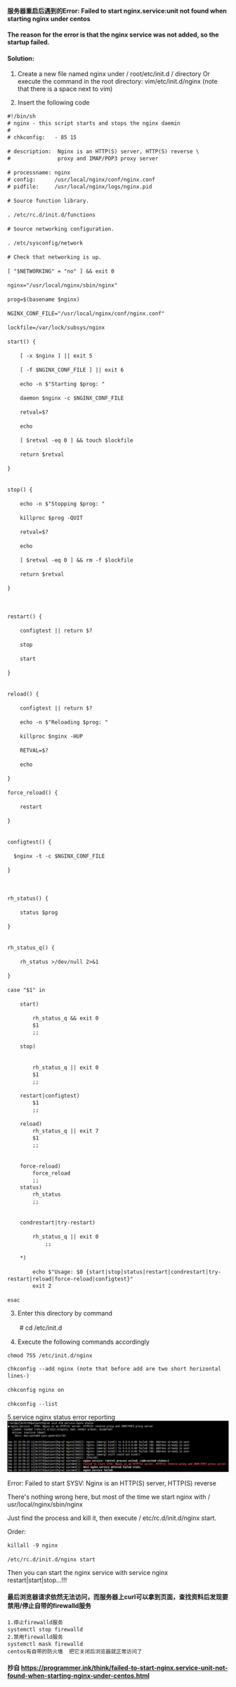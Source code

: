 #### 服务器重启后遇到的Error: Failed to start nginx.service:unit not found when starting nginx under centos

#### The reason for the error is that the nginx service was not added, so the startup failed.

#### Solution:

1. Create a new file named nginx under / root/etc/init.d / directory
Or execute the command in the root directory: vim/etc/init.d/nginx (note that there is a space next to vim)

2. Insert the following code

```
#!/bin/sh
# nginx - this script starts and stops the nginx daemin
#
# chkconfig:   - 85 15

# description:  Nginx is an HTTP(S) server, HTTP(S) reverse \
#               proxy and IMAP/POP3 proxy server

# processname: nginx
# config:      /usr/local/nginx/conf/nginx.conf
# pidfile:     /usr/local/nginx/logs/nginx.pid

# Source function library.

. /etc/rc.d/init.d/functions

# Source networking configuration.

. /etc/sysconfig/network

# Check that networking is up.

[ "$NETWORKING" = "no" ] && exit 0

nginx="/usr/local/nginx/sbin/nginx"

prog=$(basename $nginx)

NGINX_CONF_FILE="/usr/local/nginx/conf/nginx.conf"

lockfile=/var/lock/subsys/nginx

start() {

    [ -x $nginx ] || exit 5

    [ -f $NGINX_CONF_FILE ] || exit 6

    echo -n $"Starting $prog: "

    daemon $nginx -c $NGINX_CONF_FILE

    retval=$?

    echo

    [ $retval -eq 0 ] && touch $lockfile

    return $retval

}


stop() {

    echo -n $"Stopping $prog: "

    killproc $prog -QUIT

    retval=$?

    echo

    [ $retval -eq 0 ] && rm -f $lockfile

    return $retval

}



restart() {

    configtest || return $?

    stop

    start

}


reload() {

    configtest || return $?

    echo -n $"Reloading $prog: "

    killproc $nginx -HUP

    RETVAL=$?

    echo

}

force_reload() {

    restart

}


configtest() {

  $nginx -t -c $NGINX_CONF_FILE

}



rh_status() {

    status $prog

}


rh_status_q() {

    rh_status >/dev/null 2>&1

}

case "$1" in

    start)

        rh_status_q && exit 0
        $1
        ;;

    stop)


        rh_status_q || exit 0
        $1
        ;;

    restart|configtest)
        $1
        ;;

    reload)
        rh_status_q || exit 7
        $1
        ;;


    force-reload)
        force_reload
        ;;
    status)
        rh_status
        ;;


    condrestart|try-restart)

        rh_status_q || exit 0
            ;;

    *)

        echo $"Usage: $0 {start|stop|status|restart|condrestart|try-restart|reload|force-reload|configtest}"
        exit 2

esac
```

3. Enter this directory by command

　　# cd /etc/init.d

 

4. Execute the following commands accordingly
```
chmod 755 /etc/init.d/nginx
```
```
chkconfig --add nginx (note that before add are two short horizontal lines-)

chkconfig nginx on

chkconfig --list
```
5.service nginx status error reporting
![avatar](https://github.com/gefeiyanga/blog/blob/master/img/nginxError.jpeg?raw=true)

Error: Failed to start SYSV: Nginx is an HTTP(S) server, HTTP(S) reverse

There's nothing wrong here, but most of the time we start nginx with / usr/local/nginx/sbin/nginx

Just find the process and kill it, then execute / etc/rc.d/init.d/nginx start.

Order:
```
killall -9 nginx

/etc/rc.d/init.d/nginx start
```
Then you can start the nginx service with service nginx restart|start|stop...!!!

#### 最后浏览器请求依然无法访问，而服务器上curl可以拿到页面，查找资料后发现要 禁用/停止自带的firewalld服务
```
1.停止firewalld服务
systemctl stop firewalld
2.禁用firewalld服务
systemctl mask firewalld
centos有自带的防火墙  把它关闭后浏览器就正常访问了
```

#### 抄自 https://programmer.ink/think/failed-to-start-nginx.service-unit-not-found-when-starting-nginx-under-centos.html

